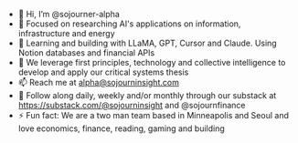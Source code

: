 - 👋 Hi, I’m @sojourner-alpha
- 👀 Focused on researching AI's applications on information, infrastructure and energy 
- 🌱 Learning and building with LLaMA, GPT, Cursor and Claude. Using Notion databases and financial APIs
- 💭 We leverage first principles, technology and collective intelligence to develop and apply our critical systems thesis 
- 📫 Reach me at alpha@sojourninsight.com
- 📖 Follow along daily, weekly and/or monthly through our substack at https://substack.com/@sojourninsight and @sojournfinance
- ⚡ Fun fact: We are a two man team based in Minneapolis and Seoul and love economics, finance, reading, gaming and building 

<!---
sojourner-alpha/sojourner-alpha is a ✨ special ✨ repository because its `README.md` (this file) appears on your GitHub profile.
You can click the Preview link to take a look at your changes.
--->
